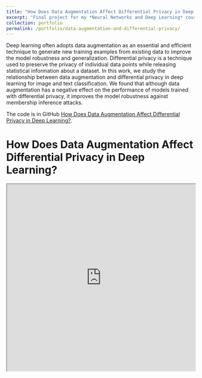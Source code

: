 ```yaml
---
title: "How Does Data Augmentation Affect Differential Privacy in Deep Learning?"
excerpt: "Final project for my *Neural Networks and Deep Learning* course"
collection: portfolio
permalink: /portfolio/data-augmentation-and-differential-privacy/
---
```


Deep learning often adopts data augmentation as an essential and efficient technique to generate new training examples from existing data to improve the model robustness and generalization. Differential privacy is a technique used to preserve the privacy of individual data points while releasing statistical information about a dataset. In this work, we study the relationship between data augmentation and differential privacy in deep learning for image and text classification. We found that although data augmentation has a negative effect on the performance of models trained with differential privacy, it improves the model robustness against membership inference attacks.

The code is in GitHub [How Does Data Augmentation Affect Differential Privacy in Deep Learning?](https://github.com/davidguzmanr/Data-augmentation-with-differential-privacy).

<html>
  <head>
    <title>How Does Data Augmentation Affect Differential Privacy in Deep Learning?</title>
  </head>
  <body>
    <h1>How Does Data Augmentation Affect Differential Privacy in Deep Learning?</h1>
    <iframe src="https://davidguzmanr.github.io/files/How_Does_Data_Augmentation_Affect_Differential_Privacy_in_Deep_Learning.pdf" width="100%" height="500px">
    </iframe>
  </body>
</html>
